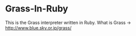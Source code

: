 # Grass-In-Ruby
This is the Grass interpreter written in Ruby. What is Grass -> http://www.blue.sky.or.jp/grass/
